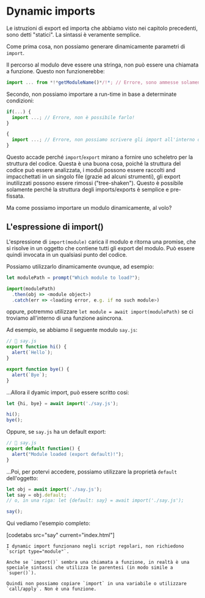 # Dynamic imports

Le istruzioni di export ed importa che abbiamo visto nei capitolo precedenti, sono detti "statici". La sintassi è veramente semplice.

Come prima cosa, non possiamo generare dinamicamente parametri di `import`.

Il percorso al modulo deve essere una stringa, non può essere una chiamata a funzione. Questo non funzionerebbe:

```js
import ... from *!*getModuleName()*/!*; // Errore, sono ammesse solamente string
```

Secondo, non possiamo importare a run-time in base a determinate condizioni:

```js
if(...) {
  import ...; // Errore, non è possibile farlo!
}

{
  import ...; // Errore, non possiamo scrivere gli import all'interno di nessun blocco
}
```

Questo accade perché `import`/`export` mirano a fornire uno scheletro per la struttura del codice. Questa è una buona cosa, poiché la struttura del codice può essere analizzata, i moduli possono essere raccolti and impacchettati in un singolo file (grazie ad alcuni strumenti), gli export inutilizzati possono essere rimossi ("tree-shaken"). Questo è possibile solamente perché la struttura degli imports/exports è semplice e pre-fissata.

Ma come possiamo importare un modulo dinamicamente, al volo?

## L'espressione di import()

L'espressione di `import(module)` carica il modulo e ritorna una promise, che si risolve in un oggetto che contiene tutti gli export del modulo. Può essere quindi invocata in un qualsiasi punto del codice.

Possiamo utilizzarlo dinamicamente ovunque, ad esempio:

```js
let modulePath = prompt("Which module to load?");

import(modulePath)
  .then(obj => <module object>)
  .catch(err => <loading error, e.g. if no such module>)
```

oppure, potremmo utilizzare `let module = await import(modulePath)` se ci troviamo all'interno di una funzione asincrona.

Ad esempio, se abbiamo il seguente modulo `say.js`:

```js
// 📁 say.js
export function hi() {
  alert(`Hello`);
}

export function bye() {
  alert(`Bye`);
}
```

...Allora il dyamic import, può essere scritto cosi:

```js
let {hi, bye} = await import('./say.js');

hi();
bye();
```

Oppure, se `say.js` ha un default export:

```js
// 📁 say.js
export default function() {
  alert("Module loaded (export default)!");
}
```

...Poi, per potervi accedere, possiamo utilizzare la proprietà `default` dell'oggetto:

```js
let obj = await import('./say.js');
let say = obj.default;
// o, in una riga: let {default: say} = await import('./say.js');

say();
```

Qui vediamo l'esempio completo:

[codetabs src="say" current="index.html"]

```smart
I dynamic import funzionano negli script regolari, non richiedono `script type="module"`.
```

```smart
Anche se `import()` sembra una chiamata a funzione, in realtà è una speciale sintassi che utilizza le parentesi (in modo simile a `super()`).

Quindi non possiamo copiare `import` in una variabile o utilizzare `call/apply`. Non è una funzione.
```
